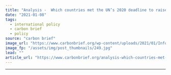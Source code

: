 ```yaml
---
title: "Analysis -  Which countries met the UN’s 2020 deadline to raise ‘climate ambition’?"
date: "2021-01-08"
tags: 
  - international policy
  - carbon brief
  - policy
source: "carbon brief"
image_url: "https://www.carbonbrief.org/wp-content/uploads/2021/01/Informal-consultations-at-COP25-Madrid-583x372.jpg"
image_fp: "/assets/img/post_thumbnails/249.jpg"
lead: ""
article_url: "https://www.carbonbrief.org/analysis-which-countries-met-the-uns-2020-deadline-to-raise-climate-ambition"
---
```


---

